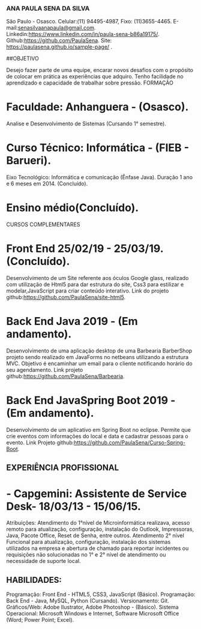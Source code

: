 ### ANA PAULA SENA DA SILVA

São Paulo - Osasco.
Celular:(11) 94495-4987, Fixo: (11)3655-4465.
E-mail:senasilvaanapaula@gmail.com.
Linkedin:https://www.linkedin.com/in/paula-sena-b86a19175/.
Github:https://github.com/PaulaSena.
Site: https://paulasena.github.io/sample-page/ . 

##OBJETIVO

Desejo fazer parte de uma equipe, encarar novos desafios com o propósito de colocar em prática as experiências que adquiro. Tenho facilidade no aprendizado e capacidade de trabalhar sobre pressão.
FORMAÇÃO

#	Faculdade: Anhanguera - (Osasco).
Analise e Desenvolvimento de Sistemas (Cursando 1° semestre).

#	Curso Técnico: Informática - (FIEB - Barueri).
Eixo Tecnológico: Informática e comunicação (Ênfase Java).
Duração 1 ano e 6 meses em 2014. (Concluído).

#	Ensino médio(Concluído). 
CURSOS COMPLEMENTARES

#	Front End 25/02/19 - 25/03/19. (Concluído).
Desenvolvimento de um Site referente aos óculos Google glass, realizado com utilização de Html5 para dar estrutura do site, Css3 para estilizar e modelar,JavaScript para criar conteúdo interativo. 
Link do projeto github:https://github.com/PaulaSena/site-html5.


#	Back End Java 2019 - (Em andamento).
Desenvolvimento de uma aplicação desktop de uma Barbearia BarberShop projeto sendo realizado em JavaForms no netbeans utilizando a estrutura MVC. Objetivo é encaminhar um email para o cliente notificando horário do seu agendamento.
Link projeto github:https://github.com/PaulaSena/Barbearia.


#	Back End JavaSpring Boot 2019 - (Em andamento).
Desenvolvimento de um aplicativo em Spring Boot no eclipse. Permite que crie eventos com informações do local e data e cadastrar pessoas para o evento.
Link Projeto github:https://github.com/PaulaSena/Curso-Spring-Boot.

## EXPERIÊNCIA PROFISSIONAL

 # - Capgemini: Assistente de Service Desk- 18/03/13 - 15/06/15.
Atribuições: Atendimento do 1°nível de Microinformática realizava, acesso remoto para atualização, configuração, instalação do Outlook, Impressoras, Java, Pacote Office, Reset de Senha, entre outros.  Atendimento 2° nível Funcional para atualização, configuração, instalação dos sistemas utilizados na empresa e abertura de chamado para reportar incidentes ou requisições não solucionadas no 1° e 2° nível de atendimento ou necessidade de suporte local.	

## HABILIDADES:

Programação: Front End - HTML5, CSS3, JavaScript (Básico).
Programação: Back End - Java, MySQL, Python (Cursando).
Versionamento: Git.
Gráficos/Web: Adobe Ilustrator, Adobe Photoshop - (Básico).
Sistema Operacional: Microsoft Windows e Internet, Software Microsoft Office (Word; Power Point; Excel).
